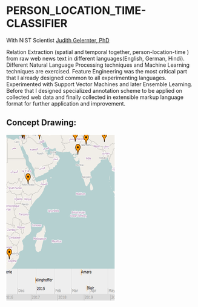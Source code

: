 # PERSON_LOCATION_TIME-CLASSIFIER
 
 With NIST Scientist [Judith Gelernter, PhD](https://web.archive.org/web/20200923140503/http://www.cs.cmu.edu/~gelernter)
 
 Relation Extraction (spatial and temporal together, person-location-time ) from raw web news text in different languages(English, German, Hindi). Different Natural Language Processing techniques and Machine Learning techniques are exercised. Feature Engineering was the most critical part that I already designed common to all experimenting languages. Experimented with Support Vector Machines and later Ensemble Learning. Before that I designed specialized annotation scheme to be applied on collected web data and finally collected in extensible markup language format for further application and improvement. 

## Concept Drawing:
![alt text](https://github.com/ShihabYasin/PERSON_LOCATION_TIME-CLASSIFIER/blob/master/map.PNG)
